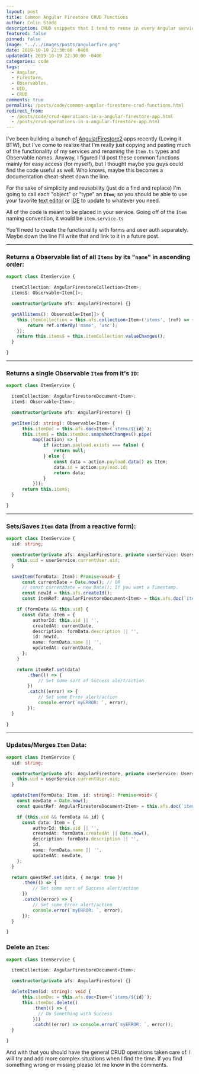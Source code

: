 ```yaml
---
layout: post
title: Common Angular Firestore CRUD Functions
author: Colin Stodd
description: CRUD snippets that I tend to reuse in every Angular service
featured: false
pinned: false
image: "../../images/posts/angularfire.png"
date: 2019-10-19 22:30:00 -0400
updatedAt: 2019-10-19 22:30:00 -0400
categories: code
tags:
  - Angular,
  - Firestore,
  - Observables,
  - UID,
  - CRUD
comments: true
permalink: /posts/code/common-angular-firestore-crud-functions.html
redirect_from:
  - /posts/code/crud-operations-in-a-angular-firestore-app.html
  - /posts/crud-operations-in-a-angular-firestore-app.html
---
```


I've been building a bunch of <a href="https://github.com/angular/angularfire2" target="_blank" rel="noopener">AngularFirestore2</a> apps recently (Loving it BTW), but I've come to realize that I'm really just copying and pasting much of the functionality of my services and renaming the `Item.ts` types and Observable names. Anyway, I figured I'd post these common functions mainly for easy access (for myself), but I thought maybe you guys could find the code useful as well. Who knows, maybe this becomes a documentation cheat-sheet down the line.

For the sake of simplicity and reusability (just do a find and replace) I'm going to call each "object" or "type" an **`Item`**; so you should be able to use your favorite <a href="https://code.visualstudio.com/" target="_blank" rel="noopener" title="Visual Studio Code">text editor</a> or <a href="https://www.jetbrains.com/webstorm/" target="_blank" rel="noopener" title="Webstorm">IDE</a> to update to whatever you need.

All of the code is meant to be placed in your service. Going off of the `Item` naming convention, it would be
`item.service.ts`

You'll need to create the functionality with forms and user auth separately. Maybe down the line I'll write that and link to it in a future post.

---

### Returns a Observable list of all `Items` by its "`name`" in ascending order:

```typescript
export class ItemService {

  itemCollection: AngularFirestoreCollection<Item>;
  items$: Observable<Item[]>;

  constructor(private afs: AngularFirestore) {}

  getAllitems(): Observable<Item[]> {
    this.itemCollection = this.afs.collection<Item>('items', (ref) => {
        return ref.orderBy('name', 'asc');
    });
    return this.items$ = this.itemCollection.valueChanges();
  }

}
```

---

### Returns a single Observable `Item` from it's `ID`:

```typescript
export class ItemService {

  itemCollection: AngularFirestoreDocument<Item>;
  item$: Observable<Item>;

  constructor(private afs: AngularFirestore) {}

  getItem(id: string): Observable<Item> {
      this.itemDoc = this.afs.doc<Item>(`items/${id}`);
      this.item$ = this.itemDoc.snapshotChanges().pipe(
          map((action) => {
              if (action.payload.exists === false) {
                  return null;
              } else {
                  const data = action.payload.data() as Item;
                  data.id = action.payload.id;
                  return data;
              }
          }));
      return this.item$;
  }

}
```

---

### Sets/Saves `Item` data (from a reactive form):

```typescript
export class ItemService {
  uid: string;

  constructor(private afs: AngularFirestore, private userService: UsersService) {
    this.uid = userService.currentUser.uid;
  }

  saveItem(formData: Item): Promise<void> {
      const currentDate = Date.now(); // OR
      // const currentDate = new Date(); If you want a Timestamp.
      const newId = this.afs.createId();
      const itemRef: AngularFirestoreDocument<Item> = this.afs.doc(`items/${newId}`);

    if (formData && this.uid) {
      const data: Item = {
          authorId: this.uid || '',
          createdAt: currentDate,
          description: formData.description || '',
          id: newId,
          name: formData.name || '',
          updatedAt: currentDate,
      };
    }

    return itemRef.set(data)
        .then(() => {
            // Set some sort of Success alert/action
        })
        .catch((error) => {
            // Set some Error alert/action
            console.error(`myERROR: `, error);
        });
  }

}
```

---

### Updates/Merges `Item` Data:

```typescript
export class ItemService {
  uid: string;

  constructor(private afs: AngularFirestore, private userService: UsersService) {
    this.uid = userService.currentUser.uid;
  }

  updateItem(formData: Item, id: string): Promise<void> {
    const newDate = Date.now();
    const questRef: AngularFirestoreDocument<Item> = this.afs.doc(`item/${id}`);

    if (this.uid && formData && id) {
      const data: Item = {
          authorId: this.uid || '',
          createdAt: formData.createdAt || Date.now(),
          description: formData.description || '',
          id,
          name: formData.name || '',
          updatedAt: newDate,
    };
  }

  return questRef.set(data, { merge: true })
      .then(() => {
          // Set some sort of Success alert/action
      })
      .catch((error) => {
          // Set some Error alert/action
          console.error(`myERROR: `, error);
      });
  }

}
```

### Delete an `Item`:

```typescript
export class ItemService {

  itemCollection: AngularFirestoreDocument<Item>;

  constructor(private afs: AngularFirestore) {}

  deleteItem(id: string): void {
      this.itemDoc = this.afs.doc<Item>(`items/${id}`);
      this.itemDoc.delete()
          .then(() => {
            // Do Something with Success
          }))
          .catch((error) => console.error(`myERROR: `, error));
  }

}
```

And with that you should have the general CRUD operations taken care of. I will try and add more complex situations when I find the time. If you find something wrong or missing please let me know in the comments.